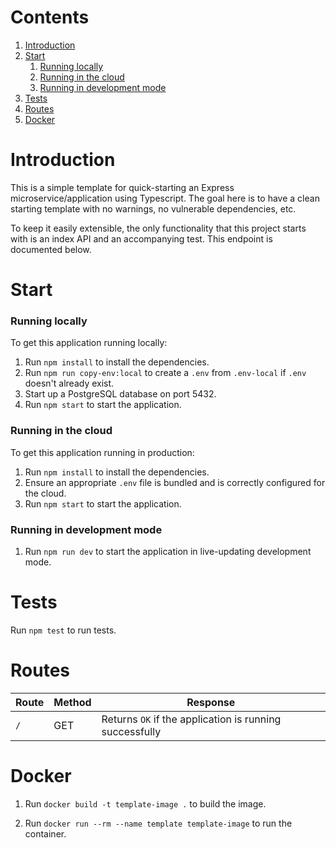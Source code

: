 # Contents

1. [Introduction](#introduction)
2. [Start](#start)
   1. [Running locally](#running-locally)
   2. [Running in the cloud](#running-in-the-cloud)
   3. [Running in development mode](#running-in-development-mode)
3. [Tests](#tests)
4. [Routes](#routes)
5. [Docker](#docker)

# Introduction

This is a simple template for quick-starting an Express microservice/application using Typescript. The goal here is to have a clean starting template with no warnings, no vulnerable dependencies, etc.

To keep it easily extensible, the only functionality that this project starts with is an index API and an accompanying test. This endpoint is documented below.

# Start

### Running locally

To get this application running locally:

1. Run `npm install` to install the dependencies.
2. Run `npm run copy-env:local` to create a `.env` from `.env-local` if `.env` doesn't already exist.
3. Start up a PostgreSQL database on port 5432.
4. Run `npm start` to start the application.

### Running in the cloud

To get this application running in production:

1. Run `npm install` to install the dependencies.
2. Ensure an appropriate `.env` file is bundled and is correctly configured for the cloud.
3. Run `npm start` to start the application.

### Running in development mode

1. Run `npm run dev` to start the application in live-updating development mode.

# Tests

Run `npm test` to run tests.

# Routes

| Route | Method | Response                                                |
| ----- | ------ | ------------------------------------------------------- |
| `/`   | GET    | Returns `OK` if the application is running successfully |

# Docker

1. Run `docker build -t template-image .` to build the image.

2. Run `docker run --rm --name template template-image` to run the container.
